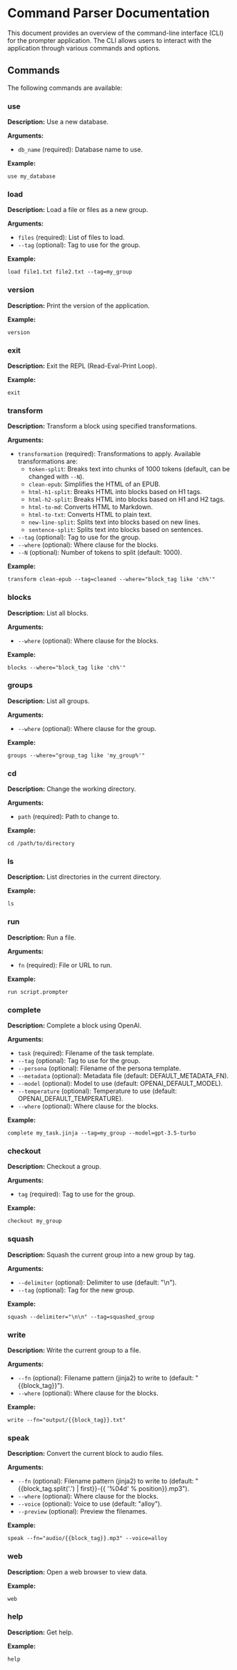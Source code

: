 # Command Parser Documentation

This document provides an overview of the command-line interface (CLI) for the prompter application. The CLI allows users to interact with the application through various commands and options.

## Commands

The following commands are available:

### use

**Description:** Use a new database.

**Arguments:**
- `db_name` (required): Database name to use.

**Example:**
```
use my_database
```

### load

**Description:** Load a file or files as a new group.

**Arguments:**
- `files` (required): List of files to load.
- `--tag` (optional): Tag to use for the group.

**Example:**
```
load file1.txt file2.txt --tag=my_group
```

### version

**Description:** Print the version of the application.

**Example:**
```
version
```

### exit

**Description:** Exit the REPL (Read-Eval-Print Loop).

**Example:**
```
exit
```

### transform

**Description:** Transform a block using specified transformations.

**Arguments:**
- `transformation` (required): Transformations to apply. Available transformations are:
  - `token-split`: Breaks text into chunks of 1000 tokens (default, can be changed with `--N`).
  - `clean-epub`: Simplifies the HTML of an EPUB.
  - `html-h1-split`: Breaks HTML into blocks based on H1 tags.
  - `html-h2-split`: Breaks HTML into blocks based on H1 and H2 tags.
  - `html-to-md`: Converts HTML to Markdown.
  - `html-to-txt`: Converts HTML to plain text.
  - `new-line-split`: Splits text into blocks based on new lines.
  - `sentence-split`: Splits text into blocks based on sentences.
- `--tag` (optional): Tag to use for the group.
- `--where` (optional): Where clause for the blocks.
- `--N` (optional): Number of tokens to split (default: 1000).

**Example:**
```
transform clean-epub --tag=cleaned --where="block_tag like 'ch%'"
```

### blocks

**Description:** List all blocks.

**Arguments:**
- `--where` (optional): Where clause for the blocks.

**Example:**
```
blocks --where="block_tag like 'ch%'"
```

### groups

**Description:** List all groups.

**Arguments:**
- `--where` (optional): Where clause for the group.

**Example:**
```
groups --where="group_tag like 'my_group%'"
```

### cd

**Description:** Change the working directory.

**Arguments:**
- `path` (required): Path to change to.

**Example:**
```
cd /path/to/directory
```

### ls

**Description:** List directories in the current directory.

**Example:**
```
ls
```

### run

**Description:** Run a file.

**Arguments:**
- `fn` (required): File or URL to run.

**Example:**
```
run script.prompter
```

### complete

**Description:** Complete a block using OpenAI.

**Arguments:**
- `task` (required): Filename of the task template.
- `--tag` (optional): Tag to use for the group.
- `--persona` (optional): Filename of the persona template.
- `--metadata` (optional): Metadata file (default: DEFAULT_METADATA_FN).
- `--model` (optional): Model to use (default: OPENAI_DEFAULT_MODEL).
- `--temperature` (optional): Temperature to use (default: OPENAI_DEFAULT_TEMPERATURE).
- `--where` (optional): Where clause for the blocks.

**Example:**
```
complete my_task.jinja --tag=my_group --model=gpt-3.5-turbo
```

### checkout

**Description:** Checkout a group.

**Arguments:**
- `tag` (required): Tag to use for the group.

**Example:**
```
checkout my_group
```

### squash

**Description:** Squash the current group into a new group by tag.

**Arguments:**
- `--delimiter` (optional): Delimiter to use (default: "\n").
- `--tag` (optional): Tag for the new group.

**Example:**
```
squash --delimiter="\n\n" --tag=squashed_group
```

### write

**Description:** Write the current group to a file.

**Arguments:**
- `--fn` (optional): Filename pattern (jinja2) to write to (default: "{{block_tag}}").
- `--where` (optional): Where clause for the blocks.

**Example:**
```
write --fn="output/{{block_tag}}.txt"
```

### speak

**Description:** Convert the current block to audio files.

**Arguments:**
- `--fn` (optional): Filename pattern (jinja2) to write to (default: "{{block_tag.split('.') | first}}-{{ '%04d' % position}}.mp3").
- `--where` (optional): Where clause for the blocks.
- `--voice` (optional): Voice to use (default: "alloy").
- `--preview` (optional): Preview the filenames.

**Example:**
```
speak --fn="audio/{{block_tag}}.mp3" --voice=alloy
```

### web

**Description:** Open a web browser to view data.

**Example:**
```
web
```

### help

**Description:** Get help.

**Example:**
```
help
```
